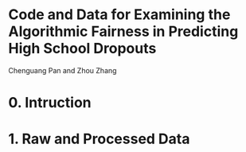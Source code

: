 # Code and Data for Examining the Algorithmic Fairness in Predicting High School Dropouts
 Chenguang Pan and Zhou Zhang

# 0. Intruction  

# 1. Raw and Processed Data  

